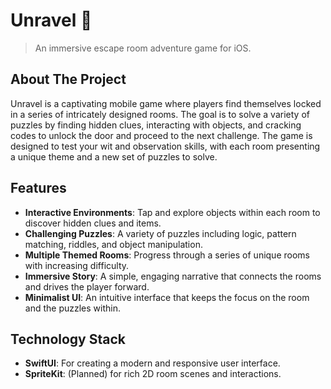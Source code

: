 # Unravel 🧩

> An immersive escape room adventure game for iOS.

## About The Project

Unravel is a captivating mobile game where players find themselves locked in a series of intricately designed rooms. The goal is to solve a variety of puzzles by finding hidden clues, interacting with objects, and cracking codes to unlock the door and proceed to the next challenge. The game is designed to test your wit and observation skills, with each room presenting a unique theme and a new set of puzzles to solve.

## Features

- **Interactive Environments**: Tap and explore objects within each room to discover hidden clues and items.
- **Challenging Puzzles**: A variety of puzzles including logic, pattern matching, riddles, and object manipulation.
- **Multiple Themed Rooms**: Progress through a series of unique rooms with increasing difficulty.
- **Immersive Story**: A simple, engaging narrative that connects the rooms and drives the player forward.
- **Minimalist UI**: An intuitive interface that keeps the focus on the room and the puzzles within.

## Technology Stack

- **SwiftUI**: For creating a modern and responsive user interface.
- **SpriteKit**: (Planned) for rich 2D room scenes and interactions.
